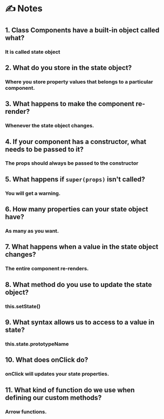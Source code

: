 # ✍️ Notes
## 1. Class Components have a built-in object called what?

### It is called state object

## 2. What do you store in the state object?

### Where you store property values that belongs to a particular component.

## 3. What happens to make the component re-render?

### Whenever the state object changes.

## 4. If your component has a constructor, what needs to be passed to it?

### The props should always be passed to the constructor

## 5. What happens if `super(props)` isn't called?

### You will get a warning.

## 6. How many properties can your state object have?

### As many as you want.

## 7. What happens when a value in the state object changes?

### The entire component re-renders.

## 8. What method do you use to update the state object?

### this.setState() 

## 9. What syntax allows us to access to a value in state?

### this.state.prototypeName 

## 10. What does onClick do?

### onClick will updates your state properties.

## 11. What kind of function do we use when defining our custom methods?

### Arrow functions.
